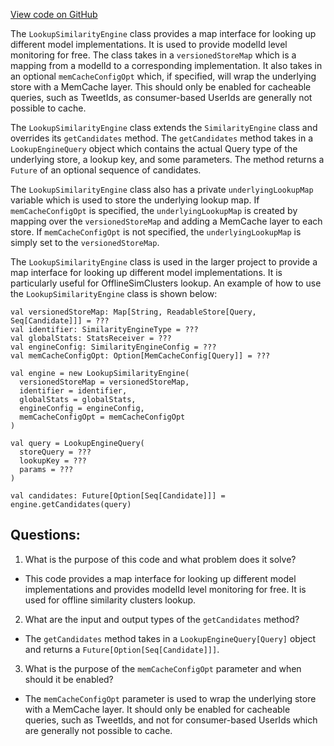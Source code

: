 [View code on GitHub](https://github.com/misbahsy/the-algorithm/cr-mixer/server/src/main/scala/com/twitter/cr_mixer/similarity_engine/LookupSimilarityEngine.scala)

The `LookupSimilarityEngine` class provides a map interface for looking up different model implementations. It is used to provide modelId level monitoring for free. The class takes in a `versionedStoreMap` which is a mapping from a modelId to a corresponding implementation. It also takes in an optional `memCacheConfigOpt` which, if specified, will wrap the underlying store with a MemCache layer. This should only be enabled for cacheable queries, such as TweetIds, as consumer-based UserIds are generally not possible to cache.

The `LookupSimilarityEngine` class extends the `SimilarityEngine` class and overrides its `getCandidates` method. The `getCandidates` method takes in a `LookupEngineQuery` object which contains the actual Query type of the underlying store, a lookup key, and some parameters. The method returns a `Future` of an optional sequence of candidates.

The `LookupSimilarityEngine` class also has a private `underlyingLookupMap` variable which is used to store the underlying lookup map. If `memCacheConfigOpt` is specified, the `underlyingLookupMap` is created by mapping over the `versionedStoreMap` and adding a MemCache layer to each store. If `memCacheConfigOpt` is not specified, the `underlyingLookupMap` is simply set to the `versionedStoreMap`.

The `LookupSimilarityEngine` class is used in the larger project to provide a map interface for looking up different model implementations. It is particularly useful for OfflineSimClusters lookup. An example of how to use the `LookupSimilarityEngine` class is shown below:

```
val versionedStoreMap: Map[String, ReadableStore[Query, Seq[Candidate]]] = ???
val identifier: SimilarityEngineType = ???
val globalStats: StatsReceiver = ???
val engineConfig: SimilarityEngineConfig = ???
val memCacheConfigOpt: Option[MemCacheConfig[Query]] = ???

val engine = new LookupSimilarityEngine(
  versionedStoreMap = versionedStoreMap,
  identifier = identifier,
  globalStats = globalStats,
  engineConfig = engineConfig,
  memCacheConfigOpt = memCacheConfigOpt
)

val query = LookupEngineQuery(
  storeQuery = ???
  lookupKey = ???
  params = ???
)

val candidates: Future[Option[Seq[Candidate]]] = engine.getCandidates(query)
```
## Questions: 
 1. What is the purpose of this code and what problem does it solve?
- This code provides a map interface for looking up different model implementations and provides modelId level monitoring for free. It is used for offline similarity clusters lookup.

2. What are the input and output types of the `getCandidates` method?
- The `getCandidates` method takes in a `LookupEngineQuery[Query]` object and returns a `Future[Option[Seq[Candidate]]]`.

3. What is the purpose of the `memCacheConfigOpt` parameter and when should it be enabled?
- The `memCacheConfigOpt` parameter is used to wrap the underlying store with a MemCache layer. It should only be enabled for cacheable queries, such as TweetIds, and not for consumer-based UserIds which are generally not possible to cache.